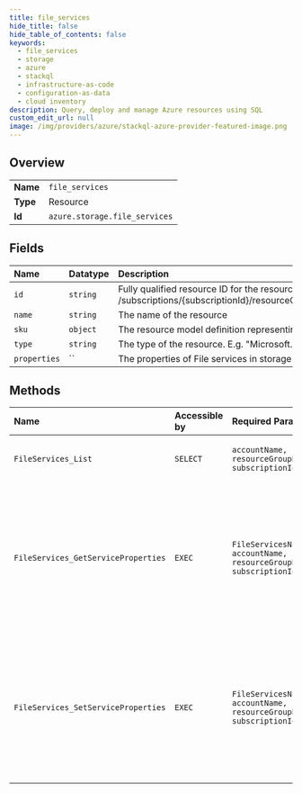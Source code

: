 ```yaml
---
title: file_services
hide_title: false
hide_table_of_contents: false
keywords:
  - file_services
  - storage
  - azure    
  - stackql
  - infrastructure-as-code
  - configuration-as-data
  - cloud inventory
description: Query, deploy and manage Azure resources using SQL
custom_edit_url: null
image: /img/providers/azure/stackql-azure-provider-featured-image.png
---
```

  
    

## Overview
<table><tbody>
<tr><td><b>Name</b></td><td><code>file_services</code></td></tr>
<tr><td><b>Type</b></td><td>Resource</td></tr>
<tr><td><b>Id</b></td><td><code>azure.storage.file_services</code></td></tr>
</tbody></table>

## Fields
| Name | Datatype | Description |
|:-----|:---------|:------------|
| `id` | `string` | Fully qualified resource ID for the resource. Ex - /subscriptions/&#123;subscriptionId&#125;/resourceGroups/&#123;resourceGroupName&#125;/providers/&#123;resourceProviderNamespace&#125;/&#123;resourceType&#125;/&#123;resourceName&#125; |
| `name` | `string` | The name of the resource |
| `sku` | `object` | The resource model definition representing SKU |
| `type` | `string` | The type of the resource. E.g. "Microsoft.Compute/virtualMachines" or "Microsoft.Storage/storageAccounts" |
| `properties` | `` | The properties of File services in storage account. |
## Methods
| Name | Accessible by | Required Params | Description |
|:-----|:--------------|:----------------|:------------|
| `FileServices_List` | `SELECT` | `accountName, resourceGroupName, subscriptionId` | List all file services in storage accounts |
| `FileServices_GetServiceProperties` | `EXEC` | `FileServicesName, accountName, resourceGroupName, subscriptionId` | Gets the properties of file services in storage accounts, including CORS (Cross-Origin Resource Sharing) rules. |
| `FileServices_SetServiceProperties` | `EXEC` | `FileServicesName, accountName, resourceGroupName, subscriptionId` | Sets the properties of file services in storage accounts, including CORS (Cross-Origin Resource Sharing) rules.  |
